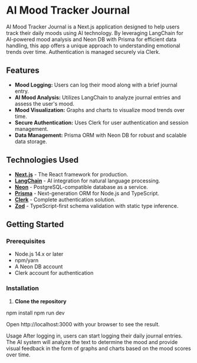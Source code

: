 # AI Mood Tracker Journal

AI Mood Tracker Journal is a Next.js application designed to help users track their daily moods using AI technology. By leveraging LangChain for AI-powered mood analysis and Neon DB with Prisma for efficient data handling, this app offers a unique approach to understanding emotional trends over time. Authentication is managed securely via Clerk.

## Features

- **Mood Logging:** Users can log their mood along with a brief journal entry.
- **AI Mood Analysis:** Utilizes LangChain to analyze journal entries and assess the user's mood.
- **Mood Visualization:** Graphs and charts to visualize mood trends over time.
- **Secure Authentication:** Uses Clerk for user authentication and session management.
- **Data Management:** Prisma ORM with Neon DB for robust and scalable data storage.

## Technologies Used

- **[Next.js](https://nextjs.org/)** - The React framework for production.
- **[LangChain](https://langchain.com/)** - AI integration for natural language processing.
- **[Neon](https://www.neon.tech/)** - PostgreSQL-compatible database as a service.
- **[Prisma](https://www.prisma.io/)** - Next-generation ORM for Node.js and TypeScript.
- **[Clerk](https://clerk.dev/)** - Complete authentication solution.
- **[Zod](https://github.com/colinhacks/zod)** - TypeScript-first schema validation with static type inference.

## Getting Started

### Prerequisites

- Node.js 14.x or later
- npm/yarn
- A Neon DB account
- Clerk account for authentication

### Installation

1. **Clone the repository**

npm install
npm run dev

Open http://localhost:3000 with your browser to see the result.

Usage
After logging in, users can start logging their daily journal entries. The AI system will analyze the text to determine the mood and provide visual feedback in the form of graphs and charts based on the mood scores over time.
